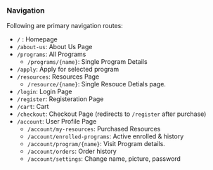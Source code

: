 ### Navigation

Following are primary navigation routes:

- `/` : Homepage
- `/about-us`: About Us Page
- `/programs`: All Programs
    - `/programs/{name}`: Single Program Details
- `/apply`: Apply for selected program
- `/resources`: Resources Page
    - `/resource/{name}`: Single Resouce Detials page.
- `/login`: Login Page
- `/register`: Registeration Page
- `/cart`: Cart
- `/checkout`: Checkout Page (redirects to `/register` after purchase)
- `/account`: User Profile Page
    - `/account/my-resources`: Purchased Resources
    - `/account/enrolled-programs`: Active enrolled & history
    - `/account/program/{name}`: Visit Program details.
    - `/account/orders`: Order history
    - `/account/settings`: Change name, picture, password
